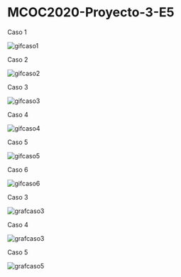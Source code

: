 # MCOC2020-Proyecto-3-E5
Caso 1

![gifcaso1](https://raw.githubusercontent.com/IgnacioInostroza/MCOC2020-Proyecto-3-E5/main/GIF_Caso_1.gif)

Caso 2

![gifcaso2](https://raw.githubusercontent.com/IgnacioInostroza/MCOC2020-Proyecto-3-E5/main/GIF_Caso_2.gif)

Caso 3

![gifcaso3](https://raw.githubusercontent.com/IgnacioInostroza/MCOC2020-Proyecto-3-E5/main/GIF_Caso_3.gif)

Caso 4

![gifcaso4](https://raw.githubusercontent.com/IgnacioInostroza/MCOC2020-Proyecto-3-E5/main/GIF_Caso_4.gif)

Caso 5

![gifcaso5](https://raw.githubusercontent.com/IgnacioInostroza/MCOC2020-Proyecto-3-E5/main/GIF_Caso_5.gif)

Caso 6

![gifcaso6](https://raw.githubusercontent.com/IgnacioInostroza/MCOC2020-Proyecto-3-E5/main/GIF_Caso_6.gif)


Caso 3 

![grafcaso3](https://raw.githubusercontent.com/IgnacioInostroza/MCOC2020-Proyecto-3-E5/main/Caso3.jpeg)

Caso 4

![grafcaso3](https://raw.githubusercontent.com/IgnacioInostroza/MCOC2020-Proyecto-3-E5/main/Caso4.jpeg)

Caso 5

![grafcaso5](https://raw.githubusercontent.com/IgnacioInostroza/MCOC2020-Proyecto-3-E5/main/Caso5.jpeg)
